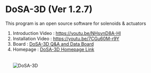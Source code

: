 # DoSA-3D (Ver 1.2.7)

This program is an open source software for solenoids &amp; actuators

1. Introduction Video : https://youtu.be/NHsvnD8A-HI <br>
2. Installation Video : https://youtu.be/7CGu60M-r9Y <br>
3. Board : <a href="https://solenoid.or.kr/direct_eng.php?address=https://solenoid.or.kr/gtzero1/gt_zboard.php?id=open_cae_eng">DoSA-3D Q&A and Data Board</a><br>
4. Homepage : <a href="https://solenoid.or.kr/index_dosa_open_3d_eng.html">DoSA-3D Homepage Link</a><br>
<br><br>
![DoSA-3D](https://solenoid.or.kr/openactuator/DoSA/DoSA-3D.png)
